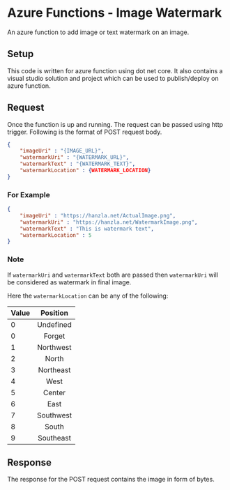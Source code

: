 # Azure Functions - Image Watermark

An azure function to add image or text watermark on an image.

## Setup

This code is written for azure function using dot net core. It also contains a visual studio solution and project which can be used to publish/deploy on azure function.

## Request

Once the function is up and running. The request can be passed using http trigger. Following is the format of POST request body.

```JSON
{
    "imageUri" : "{IMAGE_URL}",
    "watermarkUri" : "{WATERMARK_URL}",
    "watermarkText" : "{WATERMARK_TEXT}",
    "watermarkLocation" : {WATERMARK_LOCATION}
}
```

### For Example

```JSON
{
    "imageUri" : "https://hanzla.net/ActualImage.png",
    "watermarkUri" : "https://hanzla.net/WatermarkImage.png",
    "watermarkText" : "This is watermark text",
    "watermarkLocation" : 5
}
```

### Note

If `watermarkUri` and `watermarkText` both are passed then `watermarkUri` will be considered as watermark in final image.

Here the `watermarkLocation` can be any of the following:

| Value  | Position      |
| ------ |:-------------:|
| 0      | Undefined     |
| 0      | Forget        |
| 1      | Northwest     |
| 2      | North         |
| 3      | Northeast     |
| 4      | West          |
| 5      | Center        |
| 6      | East          |
| 7      | Southwest     |
| 8      | South         |
| 9      | Southeast     |

## Response

The response for the POST request contains the image in form of bytes.
